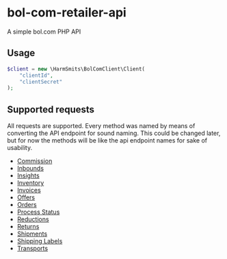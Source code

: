 # bol-com-retailer-api

A simple bol.com PHP API

## Usage

```php
$client = new \HarmSmits\BolComClient\Client(
    "clientId",
    "clientSecret"
);
```

## Supported requests

All requests are supported. Every method was named by means of converting the API endpoint for sound naming. This could
be changed later, but for now the methods will be like the api endpoint names for sake of usability.

- [Commission](./docs/commission.md)
- [Inbounds](./docs/inbounds.md)
- [Insights](./docs/insights.md)
- [Inventory](./docs/inventory.md)
- [Invoices](./docs/invoices.md)
- [Offers](./docs/offers.md)
- [Orders](./docs/orders.md)
- [Process Status](./docs/process_status.md)
- [Reductions](./docs/reductions.md)
- [Returns](./docs/returns.md)
- [Shipments](./docs/shipments.md)
- [Shipping Labels](./docs/shipping_labels.md)
- [Transports](./docs/transports.md)

